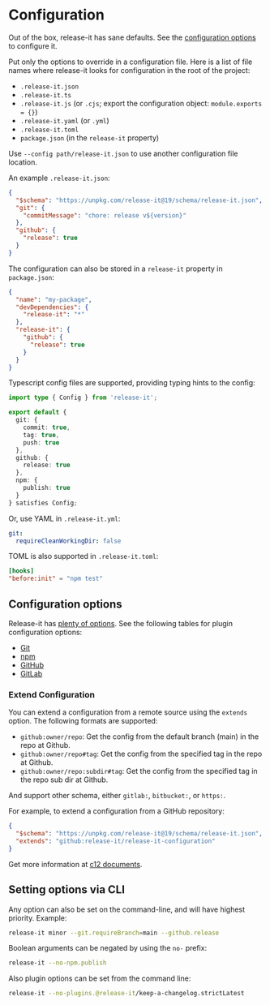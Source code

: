 # Configuration

Out of the box, release-it has sane defaults. See the [configuration options][1] to configure it.

Put only the options to override in a configuration file. Here is a list of file names where release-it looks for
configuration in the root of the project:

- `.release-it.json`
- `.release-it.ts`
- `.release-it.js` (or `.cjs`; export the configuration object: `module.exports = {}`)
- `.release-it.yaml` (or `.yml`)
- `.release-it.toml`
- `package.json` (in the `release-it` property)

Use `--config path/release-it.json` to use another configuration file location.

An example `.release-it.json`:

```json
{
  "$schema": "https://unpkg.com/release-it@19/schema/release-it.json",
  "git": {
    "commitMessage": "chore: release v${version}"
  },
  "github": {
    "release": true
  }
}
```

The configuration can also be stored in a `release-it` property in `package.json`:

```json
{
  "name": "my-package",
  "devDependencies": {
    "release-it": "*"
  },
  "release-it": {
    "github": {
      "release": true
    }
  }
}
```

Typescript config files are supported, providing typing hints to the config:

```ts
import type { Config } from 'release-it';

export default {
  git: {
    commit: true,
    tag: true,
    push: true
  },
  github: {
    release: true
  },
  npm: {
    publish: true
  }
} satisfies Config;
```

Or, use YAML in `.release-it.yml`:

```yaml
git:
  requireCleanWorkingDir: false
```

TOML is also supported in `.release-it.toml`:

```toml
[hooks]
"before:init" = "npm test"
```

## Configuration options

Release-it has [plenty of options][2]. See the following tables for plugin configuration options:

- [Git][3]
- [npm][4]
- [GitHub][5]
- [GitLab][6]

### Extend Configuration

You can extend a configuration from a remote source using the `extends` option. The following formats are supported:

- `github:owner/repo`: Get the config from the default branch (main) in the repo at Github.
- `github:owner/repo#tag`: Get the config from the specified tag in the repo at Github.
- `github:owner/repo:subdir#tag`: Get the config from the specified tag in the repo sub dir at Github.

And support other schema, either `gitlab:`, `bitbucket:`, or `https:`.

For example, to extend a configuration from a GitHub repository:

```json
{
  "$schema": "https://unpkg.com/release-it@19/schema/release-it.json",
  "extends": "github:release-it/release-it-configuration"
}
```

Get more information at [c12 documents][7].

## Setting options via CLI

Any option can also be set on the command-line, and will have highest priority. Example:

```bash
release-it minor --git.requireBranch=main --github.release
```

Boolean arguments can be negated by using the `no-` prefix:

```bash
release-it --no-npm.publish
```

Also plugin options can be set from the command line:

```bash
release-it --no-plugins.@release-it/keep-a-changelog.strictLatest
```

[1]: #configuration-options
[2]: ../config/release-it.json
[3]: ./git.md#configuration-options
[4]: ./npm.md#configuration-options
[5]: ./github-releases.md#configuration-options
[6]: ./gitlab-releases.md#configuration-options
[7]: https://github.com/unjs/c12?tab=readme-ov-file#extending-configuration
